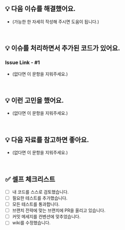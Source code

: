 ## 💡 다음 이슈를 해결했어요.

- (가능한 한 자세히 작성해 주시면 도움이 됩니다.)

<br>

## 💡 이슈를 처리하면서 추가된 코드가 있어요.
### Issue Link - #1

- (없다면 이 문항을 지워주세요.)

<br>

## 💡 이런 고민을 했어요.

- (없다면 이 문항을 지워주세요.)

<br>

## 💡 다음 자료를 참고하면 좋아요.

- (없다면 이 문항을 지워주세요.)

<br>

## ✅ 셀프 체크리스트

- [ ] 내 코드를 스스로 검토했습니다.
- [ ] 필요한 테스트를 추가했습니다.
- [ ] 모든 테스트를 통과합니다.
- [ ] 브랜치 전략에 맞는 브랜치에 PR을 올리고 있습니다.
- [ ] 커밋 메세지를 컨벤션에 맞추었습니다.
- [ ] wiki를 수정했습니다.
